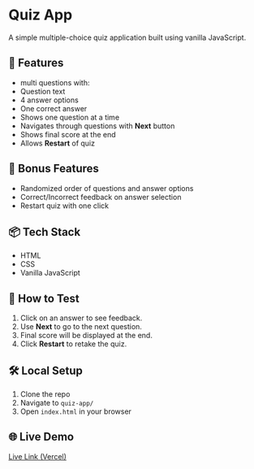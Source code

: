 # Quiz App

A simple multiple-choice quiz application built using vanilla JavaScript.

## 🚀 Features

- multi questions with:
- Question text
- 4 answer options
- One correct answer
- Shows one question at a time
- Navigates through questions with **Next** button
- Shows final score at the end
- Allows **Restart** of quiz

## 🎁 Bonus Features

- Randomized order of questions and answer options
- Correct/Incorrect feedback on answer selection
- Restart quiz with one click

## 📦 Tech Stack

- HTML
- CSS
- Vanilla JavaScript

## 🧪 How to Test

1. Click on an answer to see feedback.
2. Use **Next** to go to the next question.
3. Final score will be displayed at the end.
4. Click **Restart** to retake the quiz.

## 🛠️ Local Setup

1. Clone the repo
2. Navigate to `quiz-app/`
3. Open `index.html` in your browser

## 🌐 Live Demo

[Live Link (Vercel)](https://your-vercel-link-for-question-b.vercel.app/)
